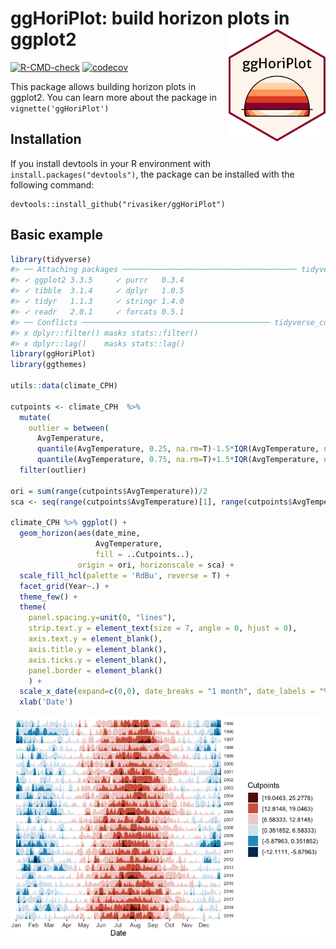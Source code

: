 
# ggHoriPlot: build horizon plots in ggplot2 <img src='man/images/sticker_ggHoriPlot.png' align="right" height="180" >

<!-- badges: start -->

[![R-CMD-check](https://github.com/rivasiker/ggHoriPlot/actions/workflows/check-standard.yaml/badge.svg)](https://github.com/rivasiker/ggHoriPlot/actions/workflows/check-standard.yaml)
[![codecov](https://codecov.io/gh/rivasiker/ggHoriPlot/branch/master/graph/badge.svg?token=8V5E63YVM2)](https://codecov.io/gh/rivasiker/ggHoriPlot)
<!-- badges: end -->

This package allows building horizon plots in ggplot2. You can learn
more about the package in `vignette('ggHoriPlot')`

## Installation

If you install devtools in your R environment with
`install.packages("devtools")`, the package can be installed with the
following command:

    devtools::install_github("rivasiker/ggHoriPlot")

## Basic example

``` r
library(tidyverse)
#> ── Attaching packages ─────────────────────────────────────── tidyverse 1.3.1 ──
#> ✓ ggplot2 3.3.5     ✓ purrr   0.3.4
#> ✓ tibble  3.1.4     ✓ dplyr   1.0.5
#> ✓ tidyr   1.1.3     ✓ stringr 1.4.0
#> ✓ readr   2.0.1     ✓ forcats 0.5.1
#> ── Conflicts ────────────────────────────────────────── tidyverse_conflicts() ──
#> x dplyr::filter() masks stats::filter()
#> x dplyr::lag()    masks stats::lag()
library(ggHoriPlot) 
library(ggthemes)

utils::data(climate_CPH)

cutpoints <- climate_CPH  %>% 
  mutate(
    outlier = between(
      AvgTemperature, 
      quantile(AvgTemperature, 0.25, na.rm=T)-1.5*IQR(AvgTemperature, na.rm=T),
      quantile(AvgTemperature, 0.75, na.rm=T)+1.5*IQR(AvgTemperature, na.rm=T))) %>% 
  filter(outlier)

ori = sum(range(cutpoints$AvgTemperature))/2
sca <- seq(range(cutpoints$AvgTemperature)[1], range(cutpoints$AvgTemperature)[2], length.out = 7)[-4]

climate_CPH %>% ggplot() +
  geom_horizon(aes(date_mine, 
                   AvgTemperature,
                   fill = ..Cutpoints..), 
               origin = ori, horizonscale = sca) +
  scale_fill_hcl(palette = 'RdBu', reverse = T) +
  facet_grid(Year~.) +
  theme_few() +
  theme(
    panel.spacing.y=unit(0, "lines"),
    strip.text.y = element_text(size = 7, angle = 0, hjust = 0),
    axis.text.y = element_blank(),
    axis.title.y = element_blank(),
    axis.ticks.y = element_blank(),
    panel.border = element_blank()
    ) +
  scale_x_date(expand=c(0,0), date_breaks = "1 month", date_labels = "%b") +
  xlab('Date')
```

![](man/figures/CPH_climate-1.png)<!-- -->
